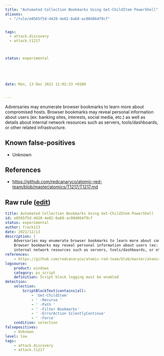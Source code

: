 ```yaml
---
title: "Automated Collection Bookmarks Using Get-ChildItem PowerShell"
aliases:
  - "/rule/e0565f5d-d420-4e02-8a68-ac00d864f9cf"


tags:
  - attack.discovery
  - attack.t1217



status: experimental





date: Mon, 13 Dec 2021 11:02:33 +0100


---
```


Adversaries may enumerate browser bookmarks to learn more about compromised hosts.
Browser bookmarks may reveal personal information about users (ex: banking sites, interests, social media, etc.) as well as details about
internal network resources such as servers, tools/dashboards, or other related infrastructure.


<!--more-->


## Known false-positives

* Unknown



## References

* https://github.com/redcanaryco/atomic-red-team/blob/master/atomics/T1217/T1217.md


## Raw rule ([edit](https://github.com/SigmaHQ/sigma/edit/master/rules/windows/powershell/powershell_script/posh_ps_get_childitem_bookmarks.yml))
```yaml
title: Automated Collection Bookmarks Using Get-ChildItem PowerShell
id: e0565f5d-d420-4e02-8a68-ac00d864f9cf
status: experimental
author: frack113
date: 2021/12/13
description: |
    Adversaries may enumerate browser bookmarks to learn more about compromised hosts.
    Browser bookmarks may reveal personal information about users (ex: banking sites, interests, social media, etc.) as well as details about
    internal network resources such as servers, tools/dashboards, or other related infrastructure.
references:
    - https://github.com/redcanaryco/atomic-red-team/blob/master/atomics/T1217/T1217.md
logsource:
    product: windows
    category: ps_script
    definition: Script block logging must be enabled
detection:
    selection:
        ScriptBlockText|contains|all:
            - 'Get-ChildItem'
            - ' -Recurse '
            - ' -Path '
            - ' -Filter Bookmarks' 
            - ' -ErrorAction SilentlyContinue'
            - ' -Force'
    condition: selection
falsepositives:
    - Unknown
level: low
tags:
    - attack.discovery
    - attack.t1217


```
